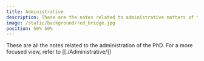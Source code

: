 ```yaml
---
title: Administrative
description: These are the notes related to administrative matters of the PhD
image: /static/background/red_bridge.jpg
position: 50% 50%
---
```


These are all the notes related to the administration of the PhD.
For a more focused view, refer to [[./Administrative/]]

